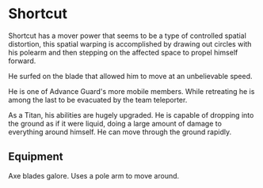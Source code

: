 # Shortcut
Shortcut has a mover power that seems to be a type of controlled spatial distortion, this spatial warping is accomplished by drawing out circles with his polearm and then stepping on the affected space to propel himself forward.

He surfed on the blade that allowed him to move at an unbelievable speed.

He is one of Advance Guard's more mobile members. While retreating he is among the last to be evacuated by the team teleporter.

As a Titan, his abilities are hugely upgraded. He is capable of dropping into the ground as if it were liquid, doing a large amount of damage to everything around himself. He can move through the ground rapidly.

## Equipment
Axe blades galore. Uses a pole arm to move around.
